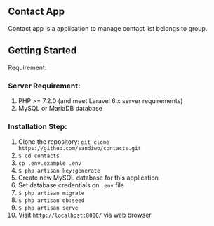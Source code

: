## Contact App

Contact app is a application to manage contact list belongs to group.

## Getting Started
Requirement: 
### Server Requirement:
1. PHP >= 7.2.0 (and meet Laravel 6.x server requirements)
2. MySQL or MariaDB database

### Installation Step:
1. Clone the repository: `git clone https://github.com/sandiwo/contacts.git`
2. `$ cd contacts`
3. `cp .env.example .env`
4. `$ php artisan key:generate`
5. Create new MySQL database for this application
6. Set database credentials on `.env` file
7. `$ php artisan migrate`
8. `$ php artisan db:seed`
9. `$ php artisan serve`
10. Visit `http://localhost:8000/` via web browser
